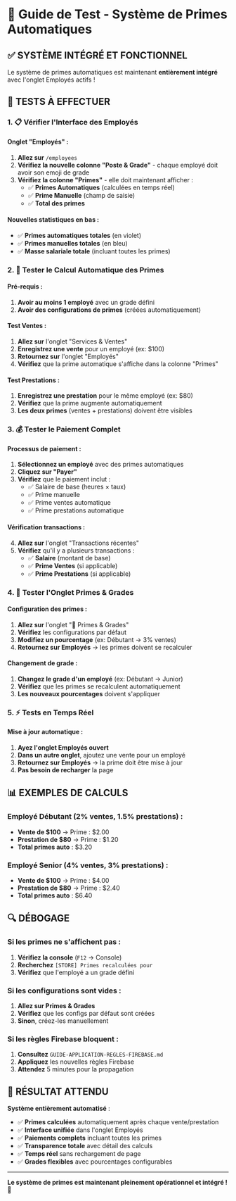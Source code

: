 # 🎯 Guide de Test - Système de Primes Automatiques

## ✅ SYSTÈME INTÉGRÉ ET FONCTIONNEL

Le système de primes automatiques est maintenant **entièrement intégré** avec l'onglet Employés actifs !

## 🧪 TESTS À EFFECTUER

### 1. 📋 **Vérifier l'Interface des Employés**

#### Onglet "Employés" :
1. **Allez sur** `/employees` 
2. **Vérifiez la nouvelle colonne "Poste & Grade"** - chaque employé doit avoir son emoji de grade
3. **Vérifiez la colonne "Primes"** - elle doit maintenant afficher :
   - ✅ **Primes Automatiques** (calculées en temps réel)
   - ✅ **Prime Manuelle** (champ de saisie)
   - ✅ **Total des primes**

#### Nouvelles statistiques en bas :
- ✅ **Primes automatiques totales** (en violet)
- ✅ **Primes manuelles totales** (en bleu)
- ✅ **Masse salariale totale** (incluant toutes les primes)

### 2. 🛒 **Tester le Calcul Automatique des Primes**

#### Pré-requis :
1. **Avoir au moins 1 employé** avec un grade défini
2. **Avoir des configurations de primes** (créées automatiquement)

#### Test Ventes :
1. **Allez sur** l'onglet "Services & Ventes"
2. **Enregistrez une vente** pour un employé (ex: $100)
3. **Retournez sur** l'onglet "Employés"
4. **Vérifiez** que la prime automatique s'affiche dans la colonne "Primes"

#### Test Prestations :
1. **Enregistrez une prestation** pour le même employé (ex: $80)
2. **Vérifiez** que la prime augmente automatiquement
3. **Les deux primes** (ventes + prestations) doivent être visibles

### 3. 💰 **Tester le Paiement Complet**

#### Processus de paiement :
1. **Sélectionnez un employé** avec des primes automatiques
2. **Cliquez sur "Payer"**
3. **Vérifiez** que le paiement inclut :
   - ✅ Salaire de base (heures × taux)
   - ✅ Prime manuelle 
   - ✅ Prime ventes automatique
   - ✅ Prime prestations automatique

#### Vérification transactions :
4. **Allez sur** l'onglet "Transactions récentes"
5. **Vérifiez** qu'il y a plusieurs transactions :
   - ✅ **Salaire** (montant de base)
   - ✅ **Prime Ventes** (si applicable) 
   - ✅ **Prime Prestations** (si applicable)

### 4. 🎯 **Tester l'Onglet Primes & Grades**

#### Configuration des primes :
1. **Allez sur** l'onglet "🎯 Primes & Grades"
2. **Vérifiez** les configurations par défaut
3. **Modifiez un pourcentage** (ex: Débutant → 3% ventes)
4. **Retournez sur Employés** → les primes doivent se recalculer

#### Changement de grade :
1. **Changez le grade d'un employé** (ex: Débutant → Junior)
2. **Vérifiez** que les primes se recalculent automatiquement
3. **Les nouveaux pourcentages** doivent s'appliquer

### 5. ⚡ **Tests en Temps Réel**

#### Mise à jour automatique :
1. **Ayez l'onglet Employés ouvert**
2. **Dans un autre onglet**, ajoutez une vente pour un employé
3. **Retournez sur Employés** → la prime doit être mise à jour
4. **Pas besoin de recharger** la page

## 📊 EXEMPLES DE CALCULS

### Employé Débutant (2% ventes, 1.5% prestations) :
- **Vente de $100** → Prime : $2.00
- **Prestation de $80** → Prime : $1.20
- **Total primes auto** : $3.20

### Employé Senior (4% ventes, 3% prestations) :
- **Vente de $100** → Prime : $4.00  
- **Prestation de $80** → Prime : $2.40
- **Total primes auto** : $6.40

## 🔍 DÉBOGAGE

### Si les primes ne s'affichent pas :
1. **Vérifiez la console** (`F12` → Console)
2. **Recherchez** `[STORE] Primes recalculées pour`
3. **Vérifiez** que l'employé a un grade défini

### Si les configurations sont vides :
1. **Allez sur Primes & Grades**
2. **Vérifiez** que les configs par défaut sont créées
3. **Sinon**, créez-les manuellement

### Si les règles Firebase bloquent :
1. **Consultez** `GUIDE-APPLICATION-REGLES-FIREBASE.md`
2. **Appliquez** les nouvelles règles Firebase
3. **Attendez** 5 minutes pour la propagation

## 🎉 RÉSULTAT ATTENDU

**Système entièrement automatisé** :
- ✅ **Primes calculées** automatiquement après chaque vente/prestation
- ✅ **Interface unifiée** dans l'onglet Employés
- ✅ **Paiements complets** incluant toutes les primes  
- ✅ **Transparence totale** avec détail des calculs
- ✅ **Temps réel** sans rechargement de page
- ✅ **Grades flexibles** avec pourcentages configurables

---

**Le système de primes est maintenant pleinement opérationnel et intégré ! 🚀** 